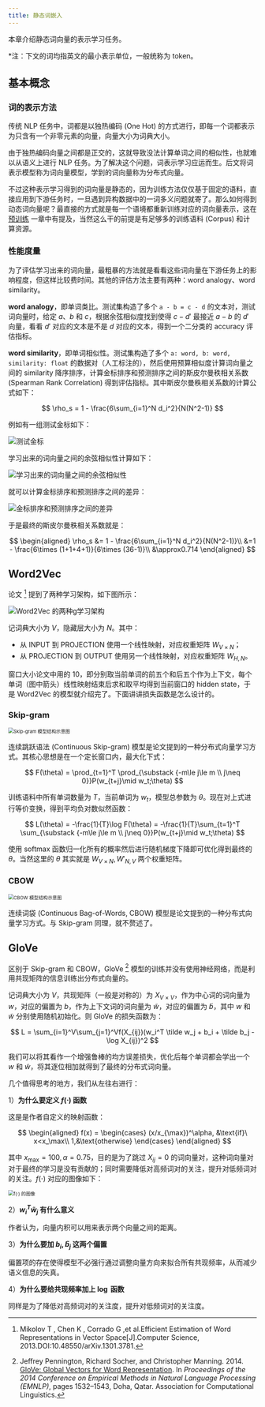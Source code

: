 ```yaml
---
title: 静态词嵌入
---
```


本章介绍静态词向量的表示学习任务。

*注：下文的词均指英文的最小表示单位，一般统称为 token。

## 基本概念

### 词的表示方法

传统 NLP 任务中，词都是以独热编码 (One Hot) 的方式进行，即每一个词都表示为只含有一个非零元素的向量，向量大小为词典大小。

由于独热编码向量之间都是正交的，这就导致没法计算单词之间的相似性，也就难以从语义上进行 NLP 任务。为了解决这个问题，词表示学习应运而生。后文将词表示模型称为词向量模型，学到的词向量称为分布式向量。

不过这种表示学习得到的词向量是静态的，因为训练方法仅仅基于固定的语料，直接应用到下游任务时，一旦遇到异构数据中的一词多义问题就寄了。那么如何得到动态词向量呢？最直接的方式就是每一个语境都重新训练对应的词向量表示，这在 [预训练](./pre-training.md) 一章中有提及，当然这么干的前提是有足够多的训练语料 (Corpus) 和计算资源。

### 性能度量

为了评估学习出来的词向量，最粗暴的方法就是看看这些词向量在下游任务上的影响程度，但这样比较费时间。其他的评估方法主要有两种：word analogy、word similarity。

**word analogy**，即单词类比。测试集构造了多个 `a - b = c - d` 的文本对，测试词向量时，给定 $a$、$b$ 和 $c$，根据余弦相似度找到使得 $c - d'$ 最接近 $a - b$ 的 $d'$ 向量，看看 $d'$ 对应的文本是不是 $d$ 对应的文本，得到一个二分类的 accuracy 评估指标。

**word similarity**，即单词相似性。测试集构造了多个 `a: word, b: word, similarity: float` 的数据对（人工标注的），然后使用预算相似度计算词向量之间的 similarity 降序排序，计算金标排序和预测排序之间的斯皮尔曼秩相关系数 (Spearman Rank Correlation) 得到评估指标。其中斯皮尔曼秩相关系数的计算公式如下：

$$
\rho_s = 1 - \frac{6\sum_{i=1}^N d_i^2}{N(N^2-1)}
$$

例如有一组测试金标如下：

![测试金标](https://cdn.dwj601.cn/images/20250621202457596.png)

学习出来的词向量之间的余弦相似性计算如下：

![学习出来的词向量之间的余弦相似性](https://cdn.dwj601.cn/images/20250621202508573.png)

就可以计算金标排序和预测排序之间的差异：

![金标排序和预测排序之间的差异](https://cdn.dwj601.cn/images/20250621202515968.png)

于是最终的斯皮尔曼秩相关系数就是：

$$
\begin{aligned}
\rho_s &= 1 - \frac{6\sum_{i=1}^N d_i^2}{N(N^2-1)}\\
&=1 - \frac{6\times (1+1+4+1)}{6\times (36-1)}\\
&\approx0.714
\end{aligned}
$$

## Word2Vec

论文 [^word2vector] 提到了两种学习架构，如下图所示：

[^word2vector]: Mikolov T , Chen K , Corrado G ,et al.Efficient Estimation of Word Representations in Vector Space[J].Computer Science, 2013.DOI:10.48550/arXiv.1301.3781.

![Word2Vec 的两种g学习架构](https://cdn.dwj601.cn/images/20250623161541552.png)

记词典大小为 $V$，隐藏层大小为 $N$。其中：

- 从 INPUT 到 PROJECTION 使用一个线性映射，对应权重矩阵 $W_{V\times N}$；
- 从 PROJECTION 到 OUTPUT 使用另一个线性映射，对应权重矩阵 $W_{H,N}$。

窗口大小论文中用的 $10$，即分别取当前单词的前五个和后五个作为上下文，每个单词（图中箭头）线性映射结束后求和取平均得到当前窗口的 hidden state，于是 Word2Vec 的模型就介绍完了。下面讲讲损失函数是怎么设计的。

### Skip-gram

<img src="https://cdn.dwj601.cn/images/20250623190518289.jpg" alt="Skip-gram 模型结构示意图" style="zoom:67%;" />

连续跳跃语法 (Continuous Skip-gram) 模型是论文提到的一种分布式向量学习方式。其核心思想是在一个定长窗口内，最大化下式：

$$
F(\theta) = \prod_{t=1}^T \prod_{\substack {-m\le j\le m \\ j\neq 0}}P(w_{t+j}\mid w_t;\theta)
$$

训练语料中所有单词数量为 $T$，当前单词为 $w_t$，模型总参数为 $\theta$。现在对上式进行等价变换，得到平均负对数似然函数：

$$
L(\theta) = -\frac{1}{T}\log F(\theta) = -\frac{1}{T}\sum_{t=1}^T \sum_{\substack {-m\le j\le m \\ j\neq 0}}P(w_{t+j}\mid w_t;\theta)
$$

使用 softmax 函数归一化所有的概率然后进行随机梯度下降即可优化得到最终的 $\theta$。当然这里的 $\theta$ 其实就是 $W_{V\times N},W'_{N,V}$ 两个权重矩阵。

### CBOW

<img src="https://cdn.dwj601.cn/images/20250623190548932.jpg" alt="CBOW 模型结构示意图" style="zoom:67%;" />

连续词袋 (Continuous Bag-of-Words, CBOW) 模型是论文提到的一种分布式向量学习方式。与 Skip-gram 同理，就不赘述了。

## GloVe

区别于 Skip-gram 和 CBOW，GloVe [^glove] 模型的训练并没有使用神经网络，而是利用共现矩阵的信息训练出分布式向量的。

[^glove]: Jeffrey Pennington, Richard Socher, and Christopher Manning. 2014. [GloVe: Global Vectors for Word Representation](https://aclanthology.org/D14-1162/). In *Proceedings of the 2014 Conference on Empirical Methods in Natural Language Processing (EMNLP)*, pages 1532–1543, Doha, Qatar. Association for Computational Linguistics.

记词典大小为 $V$，共现矩阵（一般是对称的）为 $X_{V\times V}$，作为中心词的词向量为 $w$，对应的偏置为 $b$，作为上下文词的词向量为 $\tilde w$，对应的偏置为 $\tilde b$，其中 $w$ 和 $\tilde w$ 分别使用随机初始化。则 GloVe 的损失函数为：

$$
L = \sum_{i=1}^V\sum_{j=1}^Vf(X_{ij})(w_i^T \tilde w_j + b_i + \tilde b_j - \log X_{ij})^2
$$

我们可以将其看作一个增强鲁棒的均方误差损失，优化后每个单词都会学出一个 $w$ 和 $\tilde w$，将其逐位相加就得到了最终的分布式词向量。

几个值得思考的地方，我们从左往右进行：

1）**为什么要定义 $f(\cdot)$ 函数**

这是是作者自定义的映射函数：

$$
\begin{aligned}
f(x) =
\begin{cases}
(x/x_{\max})^\alpha, &\text{if}\ x<x_\max\\
1,&\text{otherwise}
\end{cases}
\end{aligned}
$$

其中 $x_{\max}=100,\alpha=0.75$，目的是为了跳过 $X_{ij}=0$ 的词向量对，这种词向量对对于最终的学习是没有贡献的；同时需要降低对高频词对的关注，提升对低频词对的关注。$f(\cdot)$ 对应的图像如下：

<img src="https://cdn.dwj601.cn/images/20250623204023280.png" alt="f(·) 的图像" style="zoom:67%;" />

2）**$w_i^T \tilde w_j$ 有什么意义**

作者认为，向量内积可以用来表示两个向量之间的距离。

3）**为什么要加 $b_i,\tilde b_j$ 这两个偏置**

偏置项的存在使得模型不必强行通过调整向量方向来拟合所有共现频率，从而减少语义信息的失真。

4）**为什么要给共现频率加上 $\log$ 函数**

同样是为了降低对高频词对的关注度，提升对低频词对的关注度。
